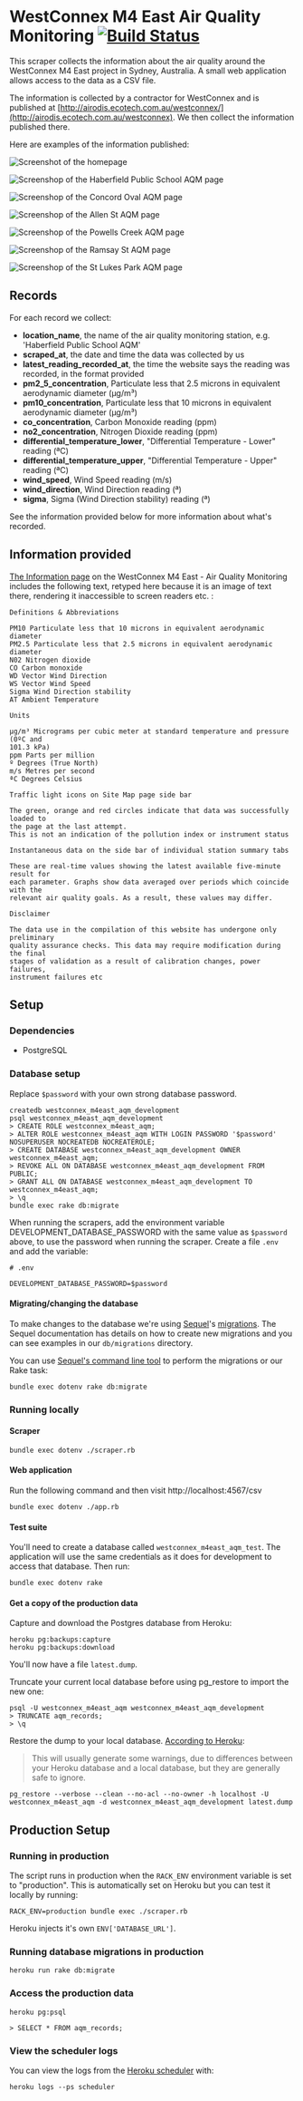 # WestConnex M4 East Air Quality Monitoring [![Build Status](https://travis-ci.org/equivalentideas/westconnex_M4_East_Air_Quality_Monitoring.svg?branch=master)](https://travis-ci.org/equivalentideas/westconnex_M4_East_Air_Quality_Monitoring)

This scraper collects the information about the air quality around the
WestConnex M4 East project in Sydney, Australia. A small web application allows
access to the data as a CSV file.

The information is collected by a contractor for WestConnex and is published at [http://airodis.ecotech.com.au/westconnex/](http://airodis.ecotech.com.au/westconnex).
We then collect the information published there.

Here are examples of the information published:

![Screenshot of the homepage](2018-03-13_homepage.png)

![Screenshop of the Haberfield Public School AQM page](2018-03-13_haberfield_page.png)

![Screenshop of the Concord Oval AQM page](2018-03-13_concord_oval_page.png)

![Screenshop of the Allen St AQM page](2018-03-13_allen_st_page.png)

![Screenshop of the Powells Creek AQM page](2018-03-13_powells_creek_page.png)

![Screenshop of the Ramsay St AQM page](2018-03-13_ramsay_st_page.png)

![Screenshop of the St Lukes Park AQM page](2018-03-13_st_lukes_park_page.png)

## Records

For each record we collect:

* **location_name**, the name of the air quality monitoring station, e.g.  'Haberfield Public School AQM'
* **scraped_at**, the date and time the data was collected by us
* **latest_reading_recorded_at**, the time the website says the reading was
  recorded, in the format provided
* **pm2_5_concentration**, Particulate less that 2.5 microns in equivalent aerodynamic diameter (µg/m³)
* **pm10_concentration**, Particulate less that 10 microns in equivalent aerodynamic diameter (µg/m³)
* **co_concentration**, Carbon Monoxide reading (ppm)
* **no2_concentration**, Nitrogen Dioxide reading (ppm)
* **differential_temperature_lower**, "Differential Temperature - Lower" reading (ªC)
* **differential_temperature_upper**, "Differential Temperature - Upper" reading (ªC)
* **wind_speed**, Wind Speed reading (m/s)
* **wind_direction**, Wind Direction reading (ª)
* **sigma**, Sigma (Wind Direction stability) reading (ª)

See the information provided below for more information about what's recorded.

## Information provided

[The Information page](http://airodis.ecotech.com.au/westconnex/index.html?site=6&station=0)
on the WestConnex M4 East - Air Quality Monitoring includes the following text,
retyped here because it is an image of text there, rendering it inaccessible to screen readers etc. :

```
Definitions & Abbreviations

PM10 Particulate less that 10 microns in equivalent aerodynamic diameter
PM2.5 Particulate less that 2.5 microns in equivalent aerodynamic diameter
N02 Nitrogen dioxide
CO Carbon monoxide
WD Vector Wind Direction
WS Vector Wind Speed
Sigma Wind Direction stability
AT Ambient Temperature

Units

µg/m³ Micrograms per cubic meter at standard temperature and pressure (0ºC and
101.3 kPa)
ppm Parts per million
º Degrees (True North)
m/s Metres per second
ªC Degrees Celsius

Traffic light icons on Site Map page side bar

The green, orange and red circles indicate that data was successfully loaded to
the page at the last attempt.
This is not an indication of the pollution index or instrument status

Instantaneous data on the side bar of individual station summary tabs

These are real-time values showing the latest available five-minute result for
each parameter. Graphs show data averaged over periods which coincide with the
relevant air quality goals. As a result, these values may differ.

Disclaimer

The data use in the compilation of this website has undergone only preliminary
quality assurance checks. This data may require modification during the final
stages of validation as a result of calibration changes, power failures,
instrument failures etc
```

## Setup

### Dependencies

* PostgreSQL

### Database setup

Replace `$password` with your own strong database password.

```
createdb westconnex_m4east_aqm_development
psql westconnex_m4east_aqm_development
> CREATE ROLE westconnex_m4east_aqm;
> ALTER ROLE westconnex_m4east_aqm WITH LOGIN PASSWORD '$password' NOSUPERUSER NOCREATEDB NOCREATEROLE;
> CREATE DATABASE westconnex_m4east_aqm_development OWNER westconnex_m4east_aqm;
> REVOKE ALL ON DATABASE westconnex_m4east_aqm_development FROM PUBLIC;
> GRANT ALL ON DATABASE westconnex_m4east_aqm_development TO westconnex_m4east_aqm;
> \q
bundle exec rake db:migrate
```

When running the scrapers, add the environment variable
DEVELOPMENT_DATABASE_PASSWORD with the same value as `$password` above, to use
the password when running the scraper. Create a file `.env` and add the
variable:

```
# .env

DEVELOPMENT_DATABASE_PASSWORD=$password
```

#### Migrating/changing the database

To make changes to the database we're using
[Sequel](http://sequel.jeremyevans.net/)'s
[migrations](http://sequel.jeremyevans.net/rdoc/files/doc/migration_rdoc.html).
The Sequel documentation has details on how to create new migrations and you can
see examples in our `db/migrations` directory.

You can use
[Sequel's command line tool](http://sequel.jeremyevans.net/rdoc/files/doc/migration_rdoc.html#label-Running+migrations)
to perform the migrations or our Rake task:

```
bundle exec dotenv rake db:migrate
```

### Running locally

#### Scraper

```
bundle exec dotenv ./scraper.rb
```

#### Web application

Run the following command and then visit http://localhost:4567/csv

```
bundle exec dotenv ./app.rb
```

#### Test suite

You'll need to create a database called `westconnex_m4east_aqm_test`. The
application will use the same credentials as it does for development to access
that database. Then run:

````
bundle exec dotenv rake
````

#### Get a copy of the production data

Capture and download the Postgres database from Heroku:

```
heroku pg:backups:capture
heroku pg:backups:download
```

You'll now have a file `latest.dump`.

Truncate your current local database before using pg_restore to import the new
one:

```
psql -U westconnex_m4east_aqm westconnex_m4east_aqm_development
> TRUNCATE aqm_records;
> \q
```

Restore the dump to your local database. [According to Heroku](https://devcenter.heroku.com/articles/heroku-postgres-import-export#export):

> This will usually generate some warnings, due to differences between your
> Heroku database and a local database, but they are generally safe to ignore.

```
pg_restore --verbose --clean --no-acl --no-owner -h localhost -U westconnex_m4east_aqm -d westconnex_m4east_aqm_development latest.dump
```

## Production Setup

### Running in production

The script runs in production when the `RACK_ENV` environment variable is set to
"production". This is automatically set on Heroku but you can test it locally by
running:

```
RACK_ENV=production bundle exec ./scraper.rb
```

Heroku injects it's own `ENV['DATABASE_URL']`.

### Running database migrations in production

```
heroku run rake db:migrate
```

### Access the production data

```
heroku pg:psql

> SELECT * FROM aqm_records;
```

### View the scheduler logs

You can view the logs from the [Heroku scheduler](https://devcenter.heroku.com/articles/scheduler#inspecting-output) with:

```
heroku logs --ps scheduler
```
